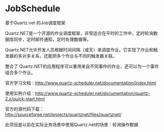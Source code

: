 # JobSchedule
基于Quartz.net 的Job调度框架

Quartz.NET是一个开源的作业调度框架，非常适合在平时的工作中，定时轮询数据库同步，定时邮件通知，定时处理数据等。 

Quartz.NET允许开发人员根据时间间隔（或天）来调度作业。它实现了作业和触发器的多对多关系，还能把多个作业与不同的触发器关联。

整合了 Quartz.NET的应用程序可以重用来自不同事件的作业，还可以为一个事件组合多个作业。

 

官方学习文档：http://www.quartz-scheduler.net/documentation/index.html

使用实例介绍：http://www.quartz-scheduler.net/documentation/quartz-2.x/quick-start.html

官方的源代码下载：http://sourceforge.net/projects/quartznet/files/quartznet/   


此项目是以前在实际业务场景中使用Quartz.net的场景：轮询操作数据

